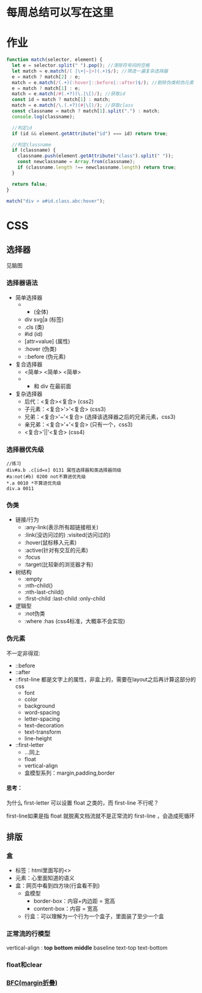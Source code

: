 # 每周总结可以写在这里

# 作业

```js
function match(selector, element) {
  let e = selector.split(" ").pop(); //清除符号间的空格
  let match = e.match(/( |\+|~|>)(.+)$/); //筛选一遍复杂选择器
  e = match ? match[2] : e;
  match = e.match(/(.+)(:hover|::before|::after)$/); //剔除伪类和伪元素
  e = match ? match[1] : e;
  match = e.match(/#(.+?)(\.|\[)/); //获取id
  const id = match ? match[1] : match;
  match = e.match(/\.(.+?)(#|\[)/); //获取class
  const classname = match ? match[1].split(".") : match;
  console.log(classname);

  //判定id
  if (id && element.getAttribute("id") === id) return true;

  //判定classname
  if (classname) {
    classname.push(element.getAttribute("class").split(" "));
    const newclassname = Array.from(classname);
    if (classname.length !== newclassname.length) return true;
  }

  return false;
}

match("div > a#id.class.abc:hover");
```

# CSS

## 选择器

见脑图

### 选择器语法

+ 简单选择器
    + * (全体)
    + div svg|a (标签)
    + .cls (类)
    + #id (id)
    + [attr=value] (属性)
    + :hover (伪类)
    + ::before (伪元素)
+ 复合选择器
    + <简单> <简单> <简单>
    + * 和 div 在最前面
+ 复杂选择器
    + 后代：<复合><space><复合> (css2)
    + 子元素：<复合>'>'<复合> (css3)
    + 兄弟：<复合>'~'<复合> (选择该选择器之后的兄弟元素，css3)
    + 亲兄弟：<复合>'+'<复合> (只有一个，css3)
    + <复合>'||'<复合> (css4)

### 选择器优先级

```
//练习
div#a.b .c[id=x] 0131 属性选择器和类选择器同级
#a:not(#b) 0200 not不算进优先级
*.a 0010 *不算进优先级
div.a 0011
```

### 伪类

+ 链接/行为
    + :any-link(表示所有超链接相关)
    + :link(没访问过的) :visited(访问过的)
    + :hover(鼠标移入元素)
    + :active(针对有交互的元素)
    + :focus
    + :target(比较新的浏览器才有)
+ 树结构
    + :empty
    + :nth-child()
    + :nth-last-child()
    + :first-child :last-child :only-child
+ 逻辑型
    + :not伪类
    + :where :has (css4标准，大概率不会实现)

### 伪元素

不一定非得双:
+ ::before
+ ::after
+ ::first-line 都是文字上的属性，非盒上的，需要在layout之后再计算这部分的css
    + font
    + color
    + background
    + word-spacing
    + letter-spacing
    + text-decoration
    + text-transform
    + line-height
+ ::first-letter
    + ...同上
    + float
    + vertical-align
    + 盒模型系列：margin,padding,border

#### 思考：

为什么 first-letter 可以设置 float 之类的，而 first-line 不行呢？

first-line如果是指 float 就脱离文档流就不是正常流的 first-line ，会造成死循环

## 排版

### 盒

+ 标签：html里面写的<>
+ 元素：心里面知道的语义
+ 盒：网页中看到四方块(行盒看不到)
    + 盒模型
        + border-box：内容+内边距 = 宽高
        + content-box：内容 = 宽高
    + 行盒：可以理解为一个行为一个盒子，里面装了至少一个盒

### 正常流的行模型

vertical-align : **top** **bottom** **middle** baseline  text-top text-bottom

### float和clear

### [BFC(margin折叠)](https://zhuanlan.zhihu.com/p/25321647)